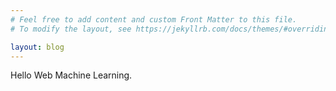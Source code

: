 ```yaml
---
# Feel free to add content and custom Front Matter to this file.
# To modify the layout, see https://jekyllrb.com/docs/themes/#overriding-theme-defaults

layout: blog
---
```


<div class="hero">
    <div class="typing-demo">
      Hello Web Machine Learning.
    </div>
</div>

